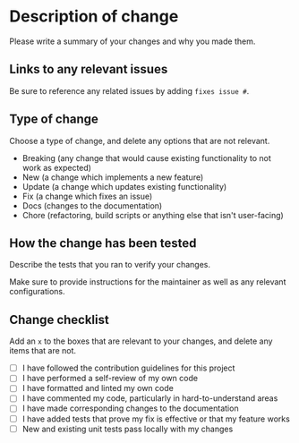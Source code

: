 # Description of change

Please write a summary of your changes and why you made them. 

## Links to any relevant issues

Be sure to reference any related issues by adding `fixes issue #`.

## Type of change

Choose a type of change, and delete any options that are not relevant.

- Breaking (any change that would cause existing functionality to not work as expected)
- New (a change which implements a new feature)
- Update (a change which updates existing functionality)
- Fix (a change which fixes an issue)
- Docs (changes to the documentation)
- Chore (refactoring, build scripts or anything else that isn't user-facing)

## How the change has been tested

Describe the tests that you ran to verify your changes.

Make sure to provide instructions for the maintainer as well as any relevant configurations.

## Change checklist

Add an `x` to the boxes that are relevant to your changes, and delete any items that are not.

- [ ] I have followed the contribution guidelines for this project
- [ ] I have performed a self-review of my own code
- [ ] I have formatted and linted my own code
- [ ] I have commented my code, particularly in hard-to-understand areas
- [ ] I have made corresponding changes to the documentation
- [ ] I have added tests that prove my fix is effective or that my feature works
- [ ] New and existing unit tests pass locally with my changes
